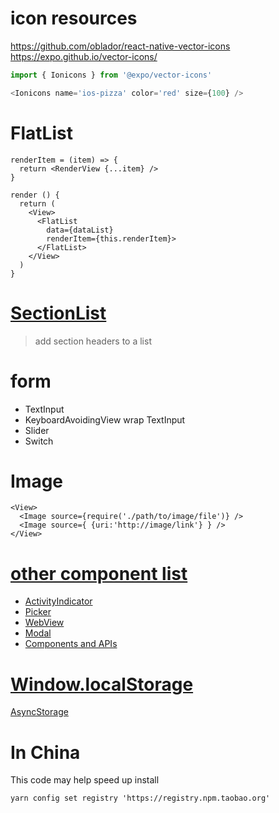 # icon resources
https://github.com/oblador/react-native-vector-icons
https://expo.github.io/vector-icons/

```javascript
import { Ionicons } from '@expo/vector-icons'

<Ionicons name='ios-pizza' color='red' size={100} />
```

# FlatList
```
renderItem = (item) => {
  return <RenderView {...item} />
}

render () {
  return (
    <View>
      <FlatList
        data={dataList}
        renderItem={this.renderItem}>
      </FlatList>
    </View>
  )
}
```

# [SectionList](https://facebook.github.io/react-native/docs/sectionlist.html)
> add section headers to a list

# form
* TextInput
* KeyboardAvoidingView wrap TextInput
* Slider
* Switch

# Image
```
<View>
  <Image source={require('./path/to/image/file')} />
  <Image source={ {uri:'http://image/link'} } />
</View>
```

# [other component list](https://facebook.github.io/react-native/docs/components-and-apis.html#components-and-apis)
* [ActivityIndicator](https://facebook.github.io/react-native/docs/activityindicator.html)
* [Picker](https://facebook.github.io/react-native/docs/picker.html)
* [WebView](https://facebook.github.io/react-native/docs/webview.html)
* [Modal](https://facebook.github.io/react-native/docs/modal.html)
* [Components and APIs](https://facebook.github.io/react-native/docs/components-and-apis.html)

# [Window.localStorage](https://developer.mozilla.org/en-US/docs/Web/API/Window/localStorage)
[AsyncStorage](https://facebook.github.io/react-native/docs/asyncstorage.html)

# In China
This code may help speed up install
```
yarn config set registry 'https://registry.npm.taobao.org'
```
